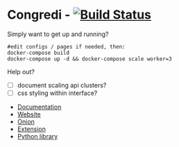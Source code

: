 # Congredi - [![Build Status](https://travis-ci.org/Thetoxicarcade/congredi.svg?branch=master)](https://travis-ci.org/Thetoxicarcade/congredi)

Simply want to get up and running?

```
#edit configs / pages if needed, then:
docker-compose build
docker-compose up -d && docker-compose scale worker=3
```
Help out?

* [ ] document scaling api clusters?
* [ ] css styling within interface?

* [Documentation](/docs/)
* [Website](//delegito.io)
* [Onion](//aldskfj.onion)
* [Extension](//mozilla.org/lasdkj)
* [Python library](//pip.python.org/alsdkfj)
